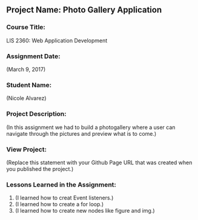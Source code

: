 ## Project Name:  Photo Gallery Application

### Course Title:
LIS 2360:  Web Application Development

### Assignment Date:  
(March 9, 2017)

### Student Name:  
(Nicole Alvarez)

### Project Description:
(In this assignment we had to build a photogallery where a user can navigate through the pictures and preview what is to come.)

### View Project:
(Replace this statement with your Github Page URL that was created when you 
 published the project.)

### Lessons Learned in the Assignment:
1. (I learned how to creat Event listeners.)
2. (I learned how to create a for loop.)
3. (I learned how to create new nodes like figure and img.)
